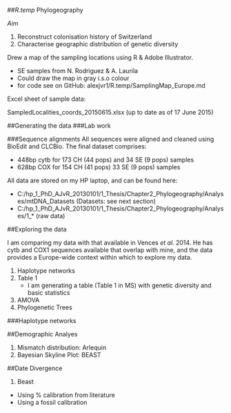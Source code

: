 ##*R.temp* Phylogeography

*Aim*

1. Reconstruct colonisation history of Switzerland
2. Characterise geographic distribution of genetic diversity


Drew a map of the sampling locations using R & Adobe Illustrator. 

- SE samples from N. Rodriguez & A. Laurila
- Could draw the map in gray i.s.o colour
- for code see on GitHub: alexjvr1/R.temp/SamplingMap_Europe.md


Excel sheet of sample data: 

SampledLocalities_coords_20150615.xlsx (up to date as of 17 June 2015)



##Generating the data
###Lab work


###Sequence alignments
All sequences were aligned and cleaned using BioEdit and CLCBio. 
The final dataset comprises:
- 448bp cytb for 173 CH (44 pops) and 34 SE (9 pops) samples
- 628bp COX for 154 CH (41 pops) 33 SE (9 pops) samples 

All data are stored on my HP laptop, and can be found here: 
- C:/hp_1_PhD_AJvR_20130101/1_Thesis/Chapter2_Phylogeography/Analyses/mtDNA_Datasets (Datasets: see next section)
- C:/hp_1_PhD_AJvR_20130101/1_Thesis/Chapter2_Phylogeography/Analyses/1_* (raw data)



##Exploring the data

I am comparing my data with that available in Vences *et al.* 2014. He has cytb and COX1 sequences available that overlap with mine, and the data provides a Europe-wide context within which to explore my data. 


1. Haplotype networks
2. Table 1
    - I am generating a table (Table 1 in MS) with genetic diversity and basic statistics
3. AMOVA
4. Phylogenetic Trees

###Haplotype networks


##Demographic Analyes

1. Mismatch distribution: Arlequin
2. Bayesian Skyline Plot: BEAST



##Date Divergence

1. Beast
  - Using % calibration from literature
  - Using a fossil calibration
  







